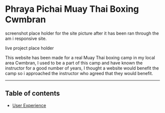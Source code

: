 # Phraya Pichai Muay Thai Boxing Cwmbran

screenshot place holder for the site picture after it has been ran through the am i responsive site.

live project place holder

This website has been made for a real Muay Thai boxing camp in my local area Cwmbran, I used to be a part of this camp and have known the instructor for a good number of years, I thought a website would benefit the camp so i approached the instructor who agreed that they would benefit.

---

## Table of contents

* [User Experience]()

